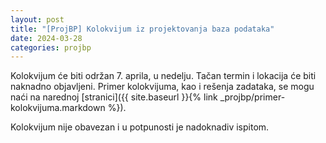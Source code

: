 ```yaml
---
layout: post
title: "[ProjBP] Kolokvijum iz projektovanja baza podataka"
date: 2024-03-28
categories: projbp
---
```


Kolokvijum će biti održan 7. aprila, u nedelju. Tačan termin i lokacija će
biti naknadno objavljeni. Primer kolokvijuma, kao i rešenja zadataka,
se mogu naći na narednoj [stranici]({{ site.baseurl }}{% link _projbp/primer-kolokvijuma.markdown %}).

Kolokvijum nije obavezan i u potpunosti je nadoknadiv ispitom.
